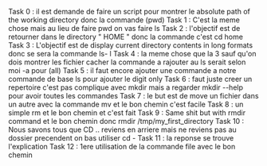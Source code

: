 Task 0 : il est demande de faire un script pour montrer le absolute path of the working directory donc la commande (pwd)
Task 1 : C'est la meme chose mais au lieu de faire pwd on vas faire ls
Task 2 : l'objectif est de retourner dans le directory " HOME " donc la commande c'est cd home
Task 3 : L'objectif est de display current directory contents in long formats donc se sera la commande ls- l
Task 4 : la meme chose que la 3 sauf qu'on dois montrer les fichier cacher la commande a rajouter au ls serait selon moi -a pour (all)
Task 5 : il faut encore ajouter une commande a notre commande de base ls pour ajouter le digit only
Task 6 : faut juste creer un repertoire c'est pas complique avec mkdir mais a regarder mkdir --help pour avoir toutes les commandes
Task 7 : le but est de move un fichier dans un autre avec la commande mv et le bon chemin c'est facile
Task 8 : un simple rm et le bon chemin et c'est fait
Task 9 : Same shit but with rmdir command et le bon chemin donc rmdir /tmp/my_first_directory
Task 10 : Nous savons tous que CD .. reviens en arriere mais ne reviens pas au dossier precendent on bas utiliser cd -
Task 11 : la reponse se trouve l'explication
Task 12 : 1ere utilisation de la commande file avec le bon chemin